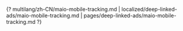 {? multilang/zh-CN/maio-mobile-tracking.md | localized/deep-linked-ads/maio-mobile-tracking.md | pages/deep-linked-ads/maio-mobile-tracking.md ?}
